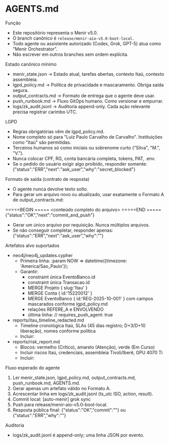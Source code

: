 # AGENTS.md

Função
- Este repositório representa o Menir v5.0.
- O branch canônico é `release/menir-aio-v5.0-boot-local`.
- Todo agente ou assistente autorizado (Codex, Grok, GPT-5) atua como "Menir Orchestrator".
- Não escrever em outros branches sem ordem explícita.

Estado canônico mínimo
- menir_state.json        -> Estado atual, tarefas abertas, contexto Itaú, contexto assembleia.
- lgpd_policy.md          -> Política de privacidade e mascaramento. Obriga saída segura.
- output_contracts.md     -> Formato de entrega que o agente deve usar.
- push_runbook.md         -> Fluxo GitOps humano. Como versionar e empurrar.
- logs/zk_audit.jsonl     -> Auditoria append-only. Cada ação relevante precisa registrar carimbo UTC.

LGPD
- Regras obrigatórias vêm de lgpd_policy.md.
- Nome completo só para "Luiz Paulo Carvalho de Carvalho". Instituições como "Itaú" são permitidas.
- Terceiros humanos só como iniciais ou sobrenome curto ("Silva", "M.", "V.").
- Nunca colocar CPF, RG, conta bancária completa, tokens, PAT, .env.
- Se o pedido do usuário exigir algo proibido, responder somente:
  {"status":"ERR","next":"ask_user","why":"secret_blocked"}

Formato de saída (contrato de resposta)
- O agente nunca devolve texto solto.
- Para gerar um arquivo novo ou atualizado, usar exatamente o Formato A de output_contracts.md:

=====BEGIN <path-relativo-no-repo>=====
<conteúdo completo do arquivo>
=====END <path-relativo-no-repo>=====
{"status":"OK","next":"commit_and_push"}

- Gerar um único arquivo por requisição. Nunca múltiplos arquivos.
- Se não conseguir completar, responder apenas:
  {"status":"ERR","next":"ask_user","why":"<motivo>"}

Artefatos alvo suportados
- neo4j/neo4j_updates.cypher
  - Primeira linha:
    :param NOW => datetime({timezone: 'America/Sao_Paulo'});
  - Garantir:
    - constraint única EventoBanco.id
    - constraint única Transacao.id
    - MERGE Projeto { slug:'Itau' }
    - MERGE Conta { id:'15220012' }
    - MERGE EventoBanco { id:'REG-2025-10-001' } com campos mascarados conforme lgpd_policy.md
    - relações REFERE_A e ENVOLVENDO
    - última linha: // requires_push_agent: true
- reports/itau_timeline_redacted.md
  - Timeline cronológica Itaú, SLAs (45 dias registro; D+3/D+10 liberação), nomes conforme política
  - Incluir: <!-- requires_push_agent: true -->
- reports/risk_report.md
  - Blocos: vermelho (Crítico), amarelo (Atenção), verde (Em Curso)
  - Incluir riscos Itaú, credenciais, assembleia Tivoli/Iberê, GPU 4070 Ti
  - Incluir: <!-- requires_push_agent: true -->

Fluxo esperado do agente
1. Ler menir_state.json, lgpd_policy.md, output_contracts.md, push_runbook.md, AGENTS.md.
2. Gerar apenas um artefato válido no Formato A.
3. Acrescentar linha em logs/zk_audit.jsonl (ts_utc ISO, action, result).
4. Commit local: [auto-menir] grok sync <nome-do-arquivo>
5. Push para release/menir-aio-v5.0-boot-local.
6. Resposta pública final:
   {"status":"OK","commit":"<hash>"}
   ou
   {"status":"ERR","why":"<motivo>"}

Auditoria
- logs/zk_audit.jsonl é append-only; uma linha JSON por evento.
